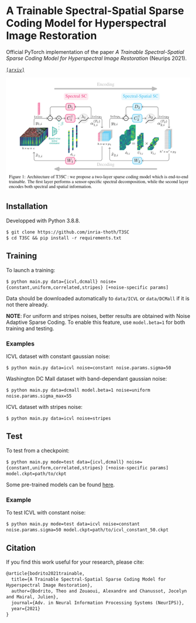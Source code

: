 # A Trainable Spectral-Spatial Sparse Coding Model for Hyperspectral Image Restoration

Official PyTorch implementation of the paper _A Trainable Spectral-Spatial Sparse Coding Model for Hyperspectral Image Restoration_ (Neurips 2021).

[`[arxiv]`](https://arxiv.org/abs/2111.09708)

![](figs/architecture.png)


## Installation

Developped with Python 3.8.8.
```
$ git clone https://github.com/inria-thoth/T3SC
$ cd T3SC && pip install -r requirements.txt
```

## Training


To launch a training:
```
$ python main.py data={icvl,dcmall} noise={constant,uniform,correlated,stripes} [+noise-specific params]
```
Data should be downloaded automatically to `data/ICVL` or `data/DCMall` if it is not there already.

**NOTE**: For uniform and stripes noises, better results are obtained with Noise Adaptive Sparse Coding.
To enable this feature, use `model.beta=1` for both training and testing.

### Examples

ICVL dataset with constant gaussian noise:
```
$ python main.py data=icvl noise=constant noise.params.sigma=50
```

Washington DC Mall dataset with band-dependant gaussian noise:
```
$ python main.py data=dcmall model.beta=1 noise=uniform noise.params.sigma_max=55
```

ICVL dataset with stripes noise:
```
$ python main.py data=icvl noise=stripes
```


## Test

To test from a checkpoint:
```
$ python main.py mode=test data={icvl,dcmall} noise={constant,uniform,correlated,stripes} [+noise-specific params] model.ckpt=path/to/ckpt
```

Some pre-trained models can be found [here](http://pascal.inrialpes.fr/data2/tbodrito/t3sc/).

### Example
To test ICVL with constant noise:
```
$ python main.py mode=test data=icvl noise=constant noise.params.sigma=50 model.ckpt=path/to/icvl_constant_50.ckpt
```

## Citation
If you find this work useful for your research, please cite:
```
@article{bodrito2021trainable,
  title={A Trainable Spectral-Spatial Sparse Coding Model for Hyperspectral Image Restoration},
  author={Bodrito, Theo and Zouaoui, Alexandre and Chanussot, Jocelyn and Mairal, Julien},
  journal={Adv. in Neural Information Processing Systems (NeurIPS)},
  year={2021}
}
```
